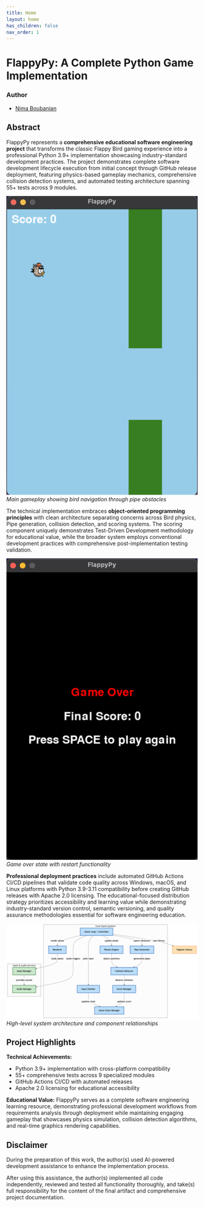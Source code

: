 ```yaml
---
title: Home
layout: home
has_children: false
nav_order: 1
---
```


# FlappyPy: A Complete Python Game Implementation

### Author

- [Nima Boubanian](mailto:nima.boubanian@studio.unibo.it)

## Abstract

FlappyPy represents a **comprehensive educational software engineering project** that transforms the classic Flappy Bird gaming experience into a professional Python 3.9+ implementation showcasing industry-standard development practices. The project demonstrates complete software development lifecycle execution from initial concept through GitHub release deployment, featuring physics-based gameplay mechanics, comprehensive collision detection systems, and automated testing architecture spanning 55+ tests across 9 modules.

![FlappyPy Gameplay Screenshot](pictures/gameplay-screenshot.png)
*Main gameplay showing bird navigation through pipe obstacles*

The technical implementation embraces **object-oriented programming principles** with clean architecture separating concerns across Bird physics, Pipe generation, collision detection, and scoring systems. The scoring component uniquely demonstrates Test-Driven Development methodology for educational value, while the broader system employs conventional development practices with comprehensive post-implementation testing validation.

![FlappyPy Game Over Screen](pictures/game-over-screenshot.png)
*Game over state with restart functionality*

**Professional deployment practices** include automated GitHub Actions CI/CD pipelines that validate code quality across Windows, macOS, and Linux platforms with Python 3.9-3.11 compatibility before creating GitHub releases with Apache 2.0 licensing. The educational-focused distribution strategy prioritizes accessibility and learning value while demonstrating industry-standard version control, semantic versioning, and quality assurance methodologies essential for software engineering education.

![FlappyPy Architecture Diagram](pictures/architecture-overview.png)
*High-level system architecture and component relationships*

## Project Highlights

**Technical Achievements:**
- Python 3.9+ implementation with cross-platform compatibility
- 55+ comprehensive tests across 9 specialized modules
- GitHub Actions CI/CD with automated releases
- Apache 2.0 licensing for educational accessibility

**Educational Value:** FlappyPy serves as a complete software engineering learning resource, demonstrating professional development workflows from requirements analysis through deployment while maintaining engaging gameplay that showcases physics simulation, collision detection algorithms, and real-time graphics rendering capabilities.

## Disclaimer

During the preparation of this work, the author(s) used AI-powered development assistance to enhance the implementation process. 

After using this assistance, the author(s) implemented all code independently, reviewed and tested all functionality thoroughly, and take(s) full responsibility for the content of the final artifact and comprehensive project documentation.
